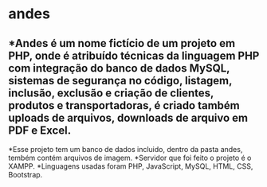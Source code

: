 # andes
*Andes é um nome fictício de um projeto em PHP, onde é atribuído técnicas da linguagem PHP com integração do banco de dados MySQL, sistemas de segurança no código, listagem, inclusão, exclusão e criação de clientes, produtos e transportadoras, é criado também uploads de arquivos, downloads de arquivo em PDF e Excel.
------------------------------------------------------------------------------------------------------------------------------------------------------------------------------
*Esse projeto tem um banco de dados incluido, dentro da pasta andes, tembém contém arquivos de imagem.
*Servidor que foi feito o projeto é o XAMPP.
*Linguagens usadas foram PHP, JavaScript, MySQL, HTML, CSS, Bootstrap.
